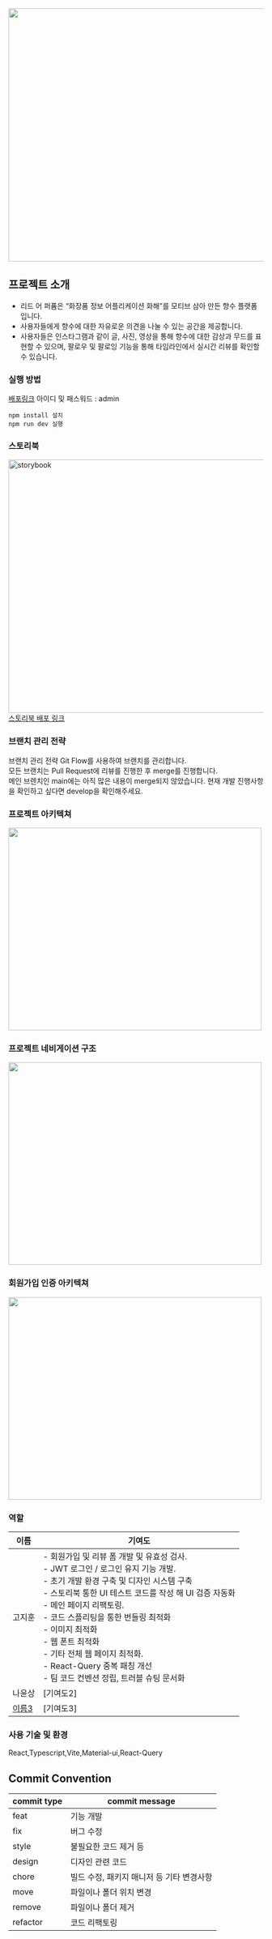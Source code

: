<img src="https://github.com/read-a-perfume/frontend/assets/71584114/f56a95ad-6095-45c1-a631-e20366554f66" width="800px" height="500px"/>

## 프로젝트 소개

- 리드 어 퍼퓸은  “화장품 정보 어플리케이션 화해”를 모티브 삼아 만든 향수 플랫폼입니다.   
- 사용자들에게 향수에 대한 자유로운 의견을 나눌 수 있는 공간을 제공합니다. 
- 사용자들은 인스타그램과 같이 글, 사진, 영상을 통해 향수에 대한 감상과 무드를 표현할 수 있으며, 팔로우 및 팔로잉 기능을 통해 타임라인에서 실시간 리뷰를 확인할 수 있습니다.

### 실행 방법
<a href="https://perfume.app.cd80.run/">배포링크</a> 
아이디 및 패스워드 : admin
```
npm install 설치
npm run dev 실행
```

### 스토리북
<img src="https://github.com/read-a-perfume/frontend/assets/77400131/7e03c3e1-2275-4857-a99c-de66e5f36899" width="800px" height="500px" alt="storybook">
<br/>
<a href="https://65b77008a475f07078b8424e-xaguxgxkvb.chromatic.com/">스토리북 배포 링크</a>

### 브랜치 관리 전략

브랜치 관리 전략
Git Flow를 사용하여 브랜치를 관리합니다.  
모든 브랜치는 Pull Request에 리뷰를 진행한 후 merge를 진행합니다.  
메인 브렌치인 main에는 아직 많은 내용이 merge되지 않았습니다. 현재 개발 진행사항을 확인하고 싶다면 develop을 확인해주세요.  

### 프로젝트 아키텍쳐 

<img src="https://github.com/read-a-perfume/frontend/assets/71584114/5673445f-bd29-4a41-8607-1e12fc03f09d" width="500px" height="400px"/>

### 프로젝트 네비게이션 구조

<img src="https://github.com/read-a-perfume/frontend/assets/71584114/f80fb853-3247-4856-839f-88c88a365ee4" width="500px" height="400px"/>

### 회원가입 인증 아키텍쳐  

<img src="https://github.com/read-a-perfume/frontend/assets/71584114/be85aaff-37d7-4d19-9ec3-f39b51fb7f72" width="500px" height="400px" />


### 역할 

| 이름 | 기여도 |
|---|---|
| 고지훈 | - 회원가입 및 리뷰 폼 개발 및 유효성 검사. <br>- JWT 로그인 / 로그인 유지 기능 개발. <br>- 초기 개발 환경 구축 및 디자인 시스템 구축  <br>- 스토리북 통한 UI 테스트 코드를 작성 해 UI 검증 자동화 <br>- 메인 페이지 리팩토링. <br>- 코드 스플리팅을 통한 번들링 최적화 <br>- 이미지 최적화 <br>- 웹 폰트 최적화 <br>- 기타 전체 웹 페이지 최적화.  <br>- React-Query 중복 패칭 개선 <br>- 팀 코드 컨벤션 정립, 트러블 슈팅 문서화 |
| 나윤상 | [기여도2] |
| [이름3](링크) | [기여도3] |




### 사용 기술 및 환경

React,Typescript,Vite,Material-ui,React-Query

## Commit Convention

| commit type | commit message                            |
| ----------- | ----------------------------------------- |
| feat        | 기능 개발                                 |
| fix         | 버그 수정                                 |
| style       | 불필요한 코드 제거 등                     |
| design      | 디자인 관련 코드                          |
| chore       | 빌드 수정, 패키지 매니저 등 기타 변경사항 |
| move        | 파일이나 폴더 위치 변경                   |
| remove      | 파일이나 폴더 제거                        |
| refactor    | 코드 리팩토링                             |
